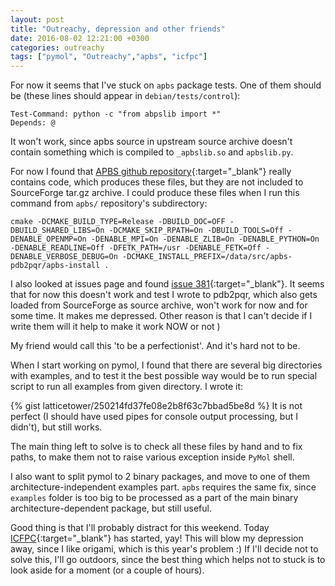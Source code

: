 ```yaml
---
layout: post
title: "Outreachy, depression and other friends"
date: 2016-08-02 12:21:00 +0300
categories: outreachy
tags: ["pymol", "Outreachy","apbs", "icfpc"]
---
```

For now it seems that I've stuck on `apbs` package tests.
One of them should be (these lines should appear in `debian/tests/control`): 
```
Test-Command: python -c "from abpslib import *"
Depends: @
```
It won't work, since<!--break--> apbs source in upstream source archive doesn't contain something which is compiled to `_apbslib.so` and `apbslib.py`.

For now I found that [APBS github repository](https://github.com/Electrostatics/apbs-pdb2pqr){:target="_blank"} really contains code, which produces these files, but they are not included to SourceForge tar.gz archive.
I could produce these files when I run this command from `apbs/` repository's subdirectory:
```
cmake -DCMAKE_BUILD_TYPE=Release -DBUILD_DOC=OFF -DBUILD_SHARED_LIBS=On -DCMAKE_SKIP_RPATH=On -DBUILD_TOOLS=Off -DENABLE_OPENMP=On -DENABLE_MPI=On -DENABLE_ZLIB=On -DENABLE_PYTHON=On -DENABLE_READLINE=Off -DFETK_PATH=/usr -DENABLE_FETK=Off -DENABLE_VERBOSE_DEBUG=On -DCMAKE_INSTALL_PREFIX=/data/src/apbs-pdb2pqr/apbs-install .
```
I also looked at issues page and found [issue 381](https://github.com/Electrostatics/apbs-pdb2pqr/issues/381){:target="_blank"}. It seems that for now this doesn't work and test I wrote to pdb2pqr, which also gets loaded from SourceForge as source archive, won't work for now and for some time.
It makes me depressed. Other reason is that I can't decide if I write them will it help to make it work NOW or not )

My friend would call this 'to be a perfectionist'. And it's hard not to be. 

When I start working on pymol, I found that there are several big directories with examples, and to test it the best possible way would be to run special script to run all examples from given directory.
I wrote it:

{% gist latticetower/250214fd37fe08e2b8f63c7bbad5be8d %}
It is not perfect (I should have used pipes for console output processing, but I didn't), but still works.

The main thing left to solve is to check all these files by hand and to fix paths, to make them not to raise various exception inside `PyMol` shell.

I also want to split pymol to 2 binary packages, and move to one of them architecture-independent examples part.
`apbs` requires the same fix, since `examples` folder is too big to be processed as a part of the main binary architecture-dependent package, but still useful.

Good thing is that I'll probably distract for this weekend. Today [ICFPC](http://icfpc2016.blogspot.ru/){:target="_blank"} has started, yay!
This will blow my depression away, since I like origami, which is this year's problem :) If I'll decide not to solve this, I'll go outdoors, since the best thing which helps not to stuck is to look aside for a moment (or a couple of hours).


